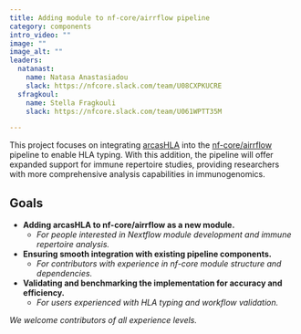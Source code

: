 ```yaml
---
title: Adding module to nf-core/airrflow pipeline
category: components
intro_video: ""
image: ""
image_alt: "" 
leaders:
  natanast:
    name: Natasa Anastasiadou
    slack: https://nfcore.slack.com/team/U08CXPKUCRE
  sfragkoul:
    name: Stella Fragkouli
    slack: https://nfcore.slack.com/team/U061WPTT35M

---
```


This project focuses on integrating [arcasHLA](https://github.com/RabadanLab/arcasHLA) into the [nf-core/airrflow](https://nf-co.re/airrflow) pipeline to enable HLA typing. 
With this addition, the pipeline will offer expanded support for immune repertoire studies, providing researchers with more comprehensive analysis capabilities in immunogenomics.


## Goals

- **Adding arcasHLA to nf-core/airrflow as a new module.**
  - _For people interested in Nextflow module development and immune repertoire analysis._
- **Ensuring smooth integration with existing pipeline components.**
  - _For contributors with experience in nf-core module structure and dependencies._
- **Validating and benchmarking the implementation for accuracy and efficiency.**
  - _For users experienced with HLA typing and workflow validation._

_We welcome contributors of all experience levels._
